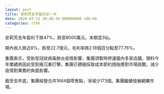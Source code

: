 ```yaml
---
layout: post
title: 安莉芳去年盈利近一半
date: 2020-03-31 20:48:30.000000000 +08:00
categories: rthk
---
```


安莉芳去年盈利下跌47%，跌至8000萬元，末期息3仙。

期內收入跌近8%，跌至22.7億元，毛利率跌2.18個百分點至77.76%。

集團表示，受新型冠狀病毒肺炎疫情影響，集團須暫時停運國內多家店舖，預料今年業績將因此受到極沉重打擊。集團已積極採取成本節約措拖應對市場挑戰，減少疫情對業務的負面影響。

截至去年底，集團經營合共1664個零售點，淨減少173個。集團繼續發展網購市場。
